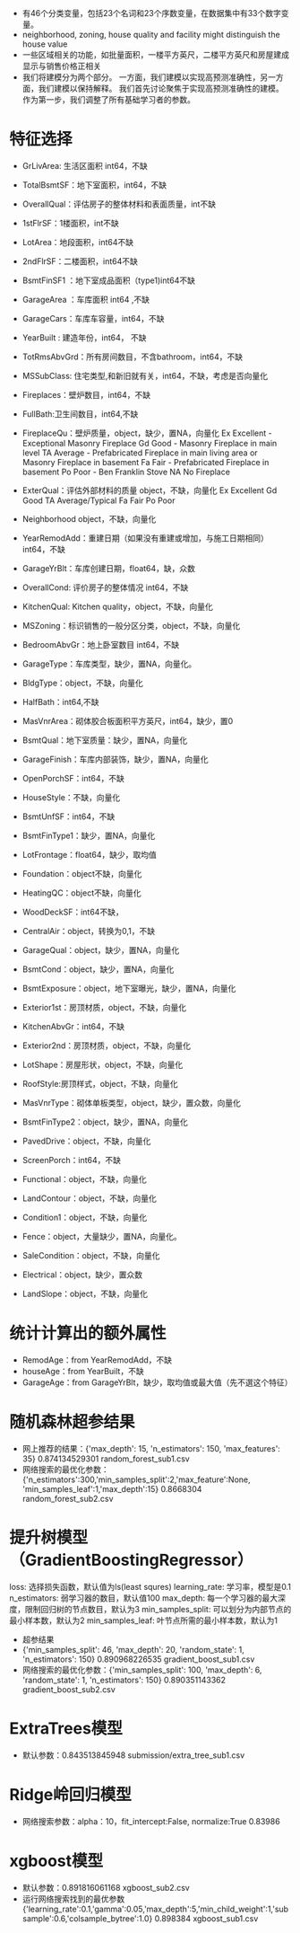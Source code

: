 - 有46个分类变量，包括23个名词和23个序数变量，在数据集中有33个数字变量。
- neighborhood, zoning, house quality and facility might distinguish the house value
- 一些区域相关的功能，如批量面积，一楼平方英尺，二楼平方英尺和房屋建成显示与销售价格正相关
- 我们将建模分为两个部分。 一方面，我们建模以实现高预测准确性，另一方面，我们建模以保持解释。 我们首先讨论聚焦于实现高预测准确性的建模。 作为第一步，我们调整了所有基础学习者的参数。

# 特征选择
- GrLivArea: 生活区面积 int64，不缺
- TotalBsmtSF：地下室面积，int64，不缺
- OverallQual：评估房子的整体材料和表面质量，int不缺
- 1stFlrSF：1楼面积，int不缺
- LotArea：地段面积，int64不缺
- 2ndFlrSF：二楼面积，int64不缺
- BsmtFinSF1  ：地下室成品面积（type1)int64不缺
- GarageArea ：车库面积 int64 ,不缺
- GarageCars：车库车容量，int64，不缺
- YearBuilt : 建造年份，int64， 不缺
- TotRmsAbvGrd：所有房间数目，不含bathroom，int64，不缺
- MSSubClass: 住宅类型,和新旧就有关，int64，不缺，考虑是否向量化
- Fireplaces：壁炉数目，int64，不缺
- FullBath:卫生间数目，int64,不缺
- FireplaceQu：壁炉质量，object，缺少，置NA，向量化
       Ex	Excellent - Exceptional Masonry Fireplace
       Gd	Good - Masonry Fireplace in main level
       TA	Average - Prefabricated Fireplace in main living area or Masonry Fireplace in basement
       Fa	Fair - Prefabricated Fireplace in basement
       Po	Poor - Ben Franklin Stove
       NA	No Fireplace
- ExterQual：评估外部材料的质量 object，不缺，向量化
       Ex	Excellent
       Gd	Good
       TA	Average/Typical
       Fa	Fair
       Po	Poor
- Neighborhood object，不缺，向量化
- YearRemodAdd：重建日期（如果没有重建或增加，与施工日期相同）int64，不缺
- GarageYrBlt：车库创建日期，float64，缺，众数
- OverallCond: 评价房子的整体情况 int64，不缺
- KitchenQual: Kitchen quality，object，不缺，向量化
- MSZoning：标识销售的一般分区分类，object，不缺，向量化
- BedroomAbvGr：地上卧室数目 int64，不缺
- GarageType：车库类型，缺少，置NA，向量化。
- BldgType：object，不缺，向量化
- HalfBath：int64,不缺
- MasVnrArea：砌体胶合板面积平方英尺，int64，缺少，置0
- BsmtQual：地下室质量：缺少，置NA，向量化
- GarageFinish：车库内部装饰，缺少，置NA，向量化
- OpenPorchSF：int64，不缺
- HouseStyle：不缺，向量化
- BsmtUnfSF：int64，不缺
- BsmtFinType1：缺少，置NA，向量化
- LotFrontage：float64，缺少，取均值
- Foundation：object不缺，向量化
- HeatingQC：object不缺，向量化
- WoodDeckSF：int64不缺，
- CentralAir：object，转换为0,1，不缺
- GarageQual：object，缺少，置NA，向量化
- BsmtCond：object，缺少，置NA，向量化

- BsmtExposure：object，地下室曝光，缺少，置NA，向量化
- Exterior1st：房顶材质，object，不缺，向量化
- KitchenAbvGr：int64，不缺
- Exterior2nd：房顶材质，object，不缺，向量化
- LotShape：房屋形状，object，不缺，向量化
- RoofStyle:房顶样式，object，不缺，向量化
- MasVnrType：砌体单板类型，object，缺少，置众数，向量化
- BsmtFinType2：object，缺少，置NA，向量化
- PavedDrive：object，不缺，向量化
- ScreenPorch：int64，不缺
- Functional：object，不缺，向量化
- LandContour：object，不缺，向量化
- Condition1：object，不缺，向量化
- Fence：object，大量缺少，置NA，向量化。
- SaleCondition：object，不缺，向量化
- Electrical：object，缺少，置众数
- LandSlope：object，不缺，向量化

# 统计计算出的额外属性
- RemodAge：from YearRemodAdd，不缺
- houseAge：from YearBuilt，不缺
- GarageAge：from GarageYrBlt，缺少，取均值或最大值（先不選这个特征）

# 随机森林超参结果
- 网上推荐的结果：{'max_depth': 15, 'n_estimators': 150, 'max_features': 35} 0.874134529301  random_forest_sub1.csv
- 网络搜索的最优化参数：{'n_estimators':300,'min_samples_split':2,'max_feature':None, 'min_samples_leaf':1,'max_depth':15} 0.8668304 random_forest_sub2.csv

# 提升树模型（GradientBoostingRegressor）
loss: 选择损失函数，默认值为ls(least squres)
learning_rate: 学习率，模型是0.1
n_estimators: 弱学习器的数目，默认值100
max_depth: 每一个学习器的最大深度，限制回归树的节点数目，默认为3
min_samples_split: 可以划分为内部节点的最小样本数，默认为2
min_samples_leaf: 叶节点所需的最小样本数，默认为1
- 超参结果
- {'min_samples_split': 46, 'max_depth': 20, 'random_state': 1, 'n_estimators': 150} 0.890968226535 gradient_boost_sub1.csv
- 网络搜索的最优化参数：{'min_samples_split': 100, 'max_depth': 6, 'random_state': 1, 'n_estimators': 150} 0.890351143362 gradient_boost_sub2.csv


# ExtraTrees模型
- 默认参数：0.843513845948 submission/extra_tree_sub1.csv

# Ridge岭回归模型
- 网络搜索参数：alpha：10，fit_intercept:False, normalize:True 0.83986

# xgboost模型
- 默认参数：0.891816061168 xgboost_sub2.csv
- 运行网络搜索找到的最优参数{'learning_rate':0.1,'gamma':0.05,'max_depth':5,'min_child_weight':1,'subsample':0.6,'colsample_bytree':1.0} 0.898384 xgboost_sub1.csv











